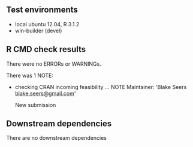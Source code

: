 ## Test environments
* local ubuntu 12.04, R 3.1.2
* win-builder (devel)

## R CMD check results
There were no ERRORs or WARNINGs.

There was 1 NOTE:

* checking CRAN incoming feasibility ... NOTE
  Maintainer: 'Blake Seers <blake.seers@gmail.com>'
  
  New submission
  
## Downstream dependencies
There are no downstream dependencies
